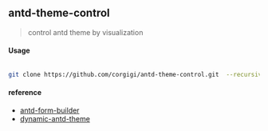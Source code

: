 ## antd-theme-control

> control antd theme by visualization

#### Usage

```bash

git clone https://github.com/corgigi/antd-theme-control.git  --recursive

```

#### reference

- [antd-form-builder](https://github.com/rekit/antd-form-builder)
- [dynamic-antd-theme](https://github.com/luffyZh/dynamic-antd-theme)
